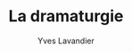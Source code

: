 ---
title: La dramaturgie
slug: la-dramaturgie
breadcrumbs:
  - title: >-
      Accueil
    path: "/"
  - title: >-
      Bibliographie
    path: "/bibliographie"
  - title: >-
      La dramaturgie
author: Yves Lavandier
cover: la-dramaturgie.jpg
summary: 'Pendant la Seconde Guerre mondiale, dans le camp de concentration de Stutthof,
  une femme du nom de Flora dirigeait un théâtre de pain. Avec une partie de sa maigre
  ration, elle modelait de petites figurines. Le soir, en cachette dans les toilettes,
  elle et quelques prisonnières animaient ces acteurs de mie devant des spectateurs
  affamés et promis au massacre. Où qu’il soit, quelle que soit l’époque, l’être humain
  est entouré d’histoires et a besoin d’histoires. Cela lui est aussi vital que l’oxygène.
  Depuis plus de vingt ans, il existe un livre qui parle de ce besoin : La dramaturgie
  d’Yves Lavandier. Un livre devenu culte dans les milieux professionnels. La dramaturgie
  se présente comme l’équivalent contemporain de La poétique d’Aristote. C’est donc
  un traité sur les mécanismes du récit, leur raison d’être et leur signification.
  Mais alors que le philosophe n’avait que les pièces grecques pour illustrer son
  ouvrage, Yves Lavandier peut s’appuyer sur un répertoire beaucoup plus riche, puisant
  ses nombreux exemples dans le théâtre, le cinéma, la télévision, les contes et la
  bande dessinée.'
site: https://lesimpressionsnouvelles.com/catalogue/la-dramaturgie/
isbn: 978-2-87449-658-5
mandatory: false
paths:
- "/competences/exprimer"
- "/parcours/creation-numerique"
- "/ateliers/hors-champ"
---